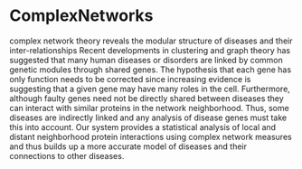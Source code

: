 # ComplexNetworks
complex network theory reveals the modular structure of diseases and their inter-relationships
Recent developments in clustering and graph theory has suggested that many human diseases or disorders 
are linked by common genetic modules through shared genes. The hypothesis that each gene has only function 
needs to be corrected since increasing evidence is suggesting that a given gene may have many roles in 
the cell. Furthermore, although faulty genes need not be directly shared between diseases they can interact 
with similar proteins in the network neighborhood. Thus, some diseases are indirectly linked and any analysis 
of disease genes must take this into account. Our system provides a statistical analysis of local and distant 
neighborhood protein interactions using complex network measures and thus builds up a more accurate model of 
diseases and their connections to other diseases.
